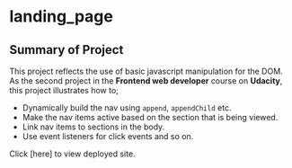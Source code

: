# landing_page
## Summary of Project
This project reflects the use of basic javascript manipulation for the DOM. As the second project in the **Frontend web developer** course on **Udacity**, this project illustrates how to;

- Dynamically build the nav using `append`, `appendChild` etc.
- Make the nav items active based on the section that is being viewed.
- Link nav items to sections in the body.
- Use event listeners for click events and so on.

Click [here] to view deployed site.
